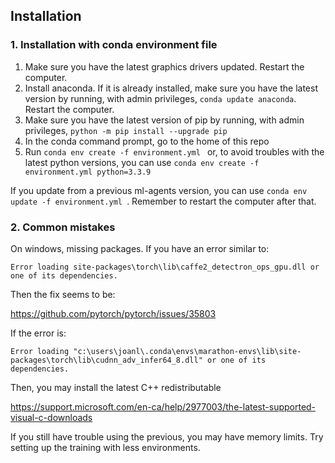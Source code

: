 ## Installation

### 1. Installation with conda environment file

1. Make sure you have the latest graphics drivers updated. Restart the computer.
2. Install anaconda. If it is already installed, make sure you have the latest version by running, with admin privileges, `conda update anaconda`. Restart the computer.
3. Make sure you have the latest version of pip by running, with admin privileges, `python -m pip install --upgrade pip`
4. In the conda command prompt, go to the home of this repo
5. Run `conda env create -f environment.yml ` or, to avoid troubles with the latest python versions, you can use `conda env create -f environment.yml python=3.3.9`

If you update from a previous ml-agents version, you can use `conda env update -f environment.yml `. Remember to restart the computer after that.

### 2. Common mistakes

On windows,  missing packages. If you have an error similar to:

`Error loading site-packages\torch\lib\caffe2_detectron_ops_gpu.dll or one of its dependencies.`

Then the fix seems to be:

https://github.com/pytorch/pytorch/issues/35803

If the error is:

`Error loading "c:\users\joanl\.conda\envs\marathon-envs\lib\site-packages\torch\lib\cudnn_adv_infer64_8.dll" or one of its dependencies.`

Then, you may install the latest C++ redistributable

https://support.microsoft.com/en-ca/help/2977003/the-latest-supported-visual-c-downloads 

If you still have trouble using the previous, you may have memory limits. Try setting up the training with less environments.